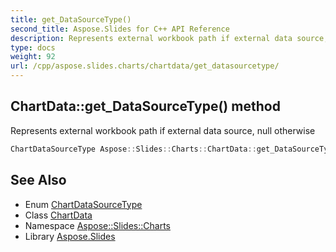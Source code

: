 ```yaml
---
title: get_DataSourceType()
second_title: Aspose.Slides for C++ API Reference
description: Represents external workbook path if external data source, null otherwise
type: docs
weight: 92
url: /cpp/aspose.slides.charts/chartdata/get_datasourcetype/
---
```

## ChartData::get_DataSourceType() method


Represents external workbook path if external data source, null otherwise

```cpp
ChartDataSourceType Aspose::Slides::Charts::ChartData::get_DataSourceType() override
```

## See Also

* Enum [ChartDataSourceType](../chartdatasourcetype/)
* Class [ChartData](./)
* Namespace [Aspose::Slides::Charts](../)
* Library [Aspose.Slides](../../)